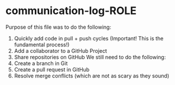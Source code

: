 # communication-log-ROLE
Purpose of this file was to do the following:
 1. Quickly add code in pull + push cycles (Important! This is the fundamental process!)
 2. Add a collaborator to a GitHub Project
 3. Share repositories on GitHub
 We still need to do the following:
 4. Create a branch in Git
 5. Create a pull request in GitHub
 6. Resolve merge conflicts (which are not as scary as they sound)
